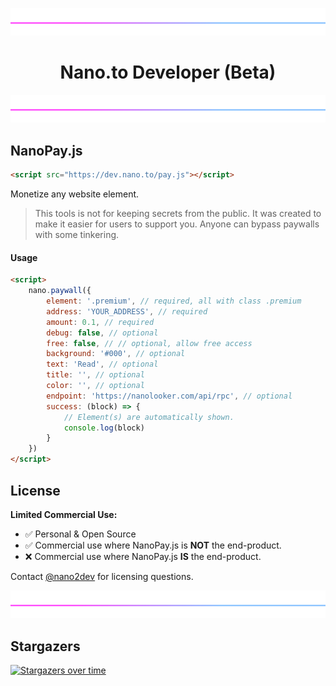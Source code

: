 ![line](https://github.com/fwd/n2/raw/master/.github/line.png)

<h1 align="center">Nano.to Developer (Beta)</h1>

![line](https://github.com/fwd/n2/raw/master/.github/line.png)

## NanoPay.js

```html
<script src="https://dev.nano.to/pay.js"></script>
```

Monetize any website element.

> This tools is not for keeping secrets from the public. It was created to make it easier for users to support you. Anyone can bypass paywalls with some tinkering.

#### Usage

```html
<script>
    nano.paywall({ 
        element: '.premium', // required, all with class .premium
        address: 'YOUR_ADDRESS', // required
        amount: 0.1, // required
        debug: false, // optional
        free: false, // // optional, allow free access
        background: '#000', // optional
        text: 'Read', // optional
        title: '', // optional
        color: '', // optional
        endpoint: 'https://nanolooker.com/api/rpc', // optional
        success: (block) => {
            // Element(s) are automatically shown.
            console.log(block)
        }
    })
</script>
```

## License

**Limited Commercial Use:**

- ✅ Personal & Open Source
- ✅ Commercial use where NanoPay.js is **NOT** the end-product.
- ❌ Commercial use where NanoPay.js **IS** the end-product.

Contact [@nano2dev](mailto:support@nano.to) for licensing questions.

![line](https://github.com/fwd/n2/raw/master/.github/line.png)

## Stargazers

[![Stargazers over time](https://starchart.cc/fwd/nano-pay.svg)](https://github.com/fwd/nano-pay)
